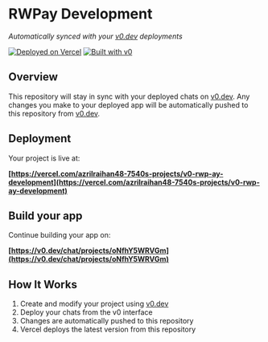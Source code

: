 # RWPay Development

*Automatically synced with your [v0.dev](https://v0.dev) deployments*

[![Deployed on Vercel](https://img.shields.io/badge/Deployed%20on-Vercel-black?style=for-the-badge&logo=vercel)](https://vercel.com/azrilraihan48-7540s-projects/v0-rwp-ay-development)
[![Built with v0](https://img.shields.io/badge/Built%20with-v0.dev-black?style=for-the-badge)](https://v0.dev/chat/projects/oNfhY5WRVGm)

## Overview

This repository will stay in sync with your deployed chats on [v0.dev](https://v0.dev).
Any changes you make to your deployed app will be automatically pushed to this repository from [v0.dev](https://v0.dev).

## Deployment

Your project is live at:

**[https://vercel.com/azrilraihan48-7540s-projects/v0-rwp-ay-development](https://vercel.com/azrilraihan48-7540s-projects/v0-rwp-ay-development)**

## Build your app

Continue building your app on:

**[https://v0.dev/chat/projects/oNfhY5WRVGm](https://v0.dev/chat/projects/oNfhY5WRVGm)**

## How It Works

1. Create and modify your project using [v0.dev](https://v0.dev)
2. Deploy your chats from the v0 interface
3. Changes are automatically pushed to this repository
4. Vercel deploys the latest version from this repository
